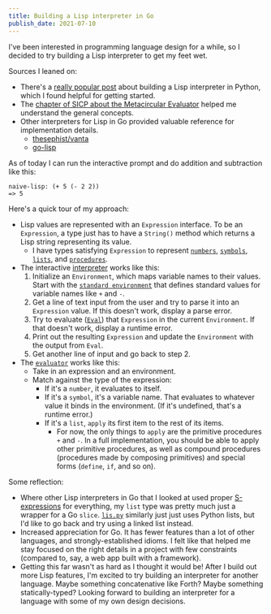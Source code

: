 ```yaml
---
title: Building a Lisp interpreter in Go
publish_date: 2021-07-10
---
```


I've been interested in programming language design for a while, so I decided to try building a Lisp interpreter to get my feet wet.

Sources I leaned on:

- There's a [really popular post](http://norvig.com/lispy.html) about building a Lisp interpreter in Python, which I found helpful for getting started.
- The [chapter of SICP about the Metacircular Evaluator](https://mitpress.mit.edu/sites/default/files/sicp/full-text/book/book-Z-H-26.html#%_sec_4.1) helped me understand the general concepts.
- Other interpreters for Lisp in Go provided valuable reference for implementation details.
  - [thesephist/vanta](https://github.com/thesephist/vanta)
  - [go-lisp](https://github.com/janne/go-lisp)

As of today I can run the interactive prompt and do addition and subtraction like this:

```
naive-lisp: (+ 5 (- 2 2))
=> 5
```
Here's a quick tour of my approach:
- Lisp values are represented with an `Expression` interface. To be an `Expression`, a type just has to have a `String()` method which returns a Lisp string representing its value.
  - I have types satisfying `Expression` to represent [`numbers`](https://github.com/brendantang/naivelisp/blob/d4e75df71202c468b0b49067dc7308bd13145a2e/lisp/number.go), [`symbols`](https://github.com/brendantang/naivelisp/blob/d4e75df71202c468b0b49067dc7308bd13145a2e/lisp/symbol.go), [`lists`](https://github.com/brendantang/naivelisp/blob/d4e75df71202c468b0b49067dc7308bd13145a2e/lisp/list.go), and [`procedures`](https://github.com/brendantang/naivelisp/blob/d4e75df71202c468b0b49067dc7308bd13145a2e/lisp/procedure.go).
- The interactive [interpreter](https://github.com/brendantang/naivelisp/blob/d4e75df71202c468b0b49067dc7308bd13145a2e/lisp/interpreter.go#L10) works like this:
  1. Initialize an `Environment`, which maps variable names to their values. Start with the [`standard environment`](https://github.com/brendantang/naivelisp/blob/d4e75df71202c468b0b49067dc7308bd13145a2e/lisp/environment.go#L15) that defines standard values for variable names like `+` and `-`.
  2. Get a line of text input from the user and try to parse it into an `Expression` value. If this doesn't work, display a parse error.
  3. Try to evaluate ([`Eval`](https://github.com/brendantang/naivelisp/blob/d4e75df71202c468b0b49067dc7308bd13145a2e/lisp/evaluate.go)) that `Expression` in the current `Environment`. If that doesn't work, display a runtime error.
  4. Print out the resulting `Expression` and update the `Environment` with the output from `Eval`.
  5. Get another line of input and go back to step 2.
- The [`evaluator`](https://github.com/brendantang/naivelisp/blob/d4e75df71202c468b0b49067dc7308bd13145a2e/lisp/evaluate.go) works like this:
  - Take in an expression and an environment.
  - Match against the type of the expression:
    - If it's a `number`, it evaluates to itself.
    - If it's a `symbol`, it's a variable name. That evaluates to whatever value it binds in the environment. (If it's undefined, that's a runtime error.)
    - If it's a `list`, `apply` its first item to the rest of its items.
      - For now, the only things to `apply` are the primitive procedures `+` and `-`. In a full implementation, you should be able to apply other primitive procedures, as well as compound procedures (procedures made by composing primitives) and special forms (`define`, `if`, and so on).

Some reflection:
- Where other Lisp interpreters in Go that I looked at used proper [S-expressions](https://en.wikipedia.org/wiki/S-expression) for everything, my `list` type was pretty much just a wrapper for a Go `slice`. [`lis.py`](http://norvig.com/lispy.html) similarly just just uses Python lists, but I'd like to go back and try using a linked list instead.
- Increased appreciation for Go. It has fewer features than a lot of other languages, and strongly-established idioms. I felt like that helped me stay focused on the right details in a project with few constraints (compared to, say, a web app built with a framework).
- Getting this far wasn't as hard as I thought it would be! After I build out more Lisp features, I'm excited to try building an interpreter for another language. Maybe something concatenative like Forth? Maybe something statically-typed? Looking forward to building an interpreter for a language with some of my own design decisions.
